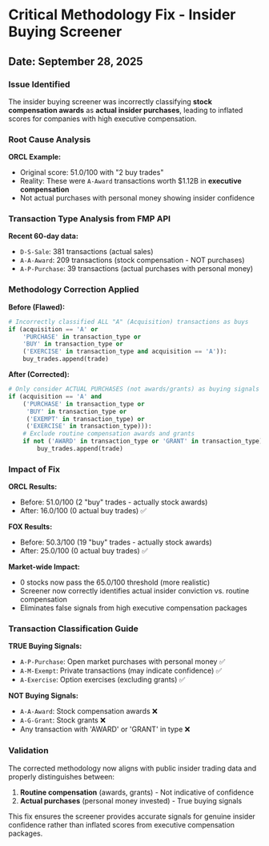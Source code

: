 # Critical Methodology Fix - Insider Buying Screener

## Date: September 28, 2025

### Issue Identified
The insider buying screener was incorrectly classifying **stock compensation awards** as **actual insider purchases**, leading to inflated scores for companies with high executive compensation.

### Root Cause Analysis
**ORCL Example:**
- Original score: 51.0/100 with "2 buy trades"
- Reality: These were `A-Award` transactions worth $1.12B in **executive compensation**
- Not actual purchases with personal money showing insider confidence

### Transaction Type Analysis from FMP API
**Recent 60-day data:**
- `D-S-Sale`: 381 transactions (actual sales)
- `A-A-Award`: 209 transactions (stock compensation - NOT purchases)
- `A-P-Purchase`: 39 transactions (actual purchases with personal money)

### Methodology Correction Applied

**Before (Flawed):**
```python
# Incorrectly classified ALL "A" (Acquisition) transactions as buys
if (acquisition == 'A' or 
    'PURCHASE' in transaction_type or 
    'BUY' in transaction_type or
    ('EXERCISE' in transaction_type and acquisition == 'A')):
    buy_trades.append(trade)
```

**After (Corrected):**
```python
# Only consider ACTUAL PURCHASES (not awards/grants) as buying signals
if (acquisition == 'A' and 
    ('PURCHASE' in transaction_type or 
     'BUY' in transaction_type or
     ('EXEMPT' in transaction_type) or
     ('EXERCISE' in transaction_type))):
    # Exclude routine compensation awards and grants
    if not ('AWARD' in transaction_type or 'GRANT' in transaction_type):
        buy_trades.append(trade)
```

### Impact of Fix

**ORCL Results:**
- Before: 51.0/100 (2 "buy" trades - actually stock awards)
- After: 16.0/100 (0 actual buy trades) ✅

**FOX Results:**
- Before: 50.3/100 (19 "buy" trades - actually stock awards)
- After: 25.0/100 (0 actual buy trades) ✅

**Market-wide Impact:**
- 0 stocks now pass the 65.0/100 threshold (more realistic)
- Screener now correctly identifies actual insider conviction vs. routine compensation
- Eliminates false signals from high executive compensation packages

### Transaction Classification Guide

**TRUE Buying Signals:**
- `A-P-Purchase`: Open market purchases with personal money ✅
- `A-M-Exempt`: Private transactions (may indicate confidence) ✅
- `A-Exercise`: Option exercises (excluding grants) ✅

**NOT Buying Signals:**
- `A-A-Award`: Stock compensation awards ❌
- `A-G-Grant`: Stock grants ❌
- Any transaction with 'AWARD' or 'GRANT' in type ❌

### Validation
The corrected methodology now aligns with public insider trading data and properly distinguishes between:
1. **Routine compensation** (awards, grants) - Not indicative of confidence
2. **Actual purchases** (personal money invested) - True buying signals

This fix ensures the screener provides accurate signals for genuine insider confidence rather than inflated scores from executive compensation packages.
